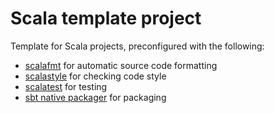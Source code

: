 # Scala template project

Template for Scala projects, preconfigured with the following:

- [scalafmt](https://scalameta.org/scalafmt/) for automatic source code formatting
- [scalastyle](http://www.scalastyle.org/) for checking code style
- [scalatest](https://www.scalatest.org/) for testing
- [sbt native packager](https://sbt-native-packager.readthedocs.io/en/stable/) for packaging